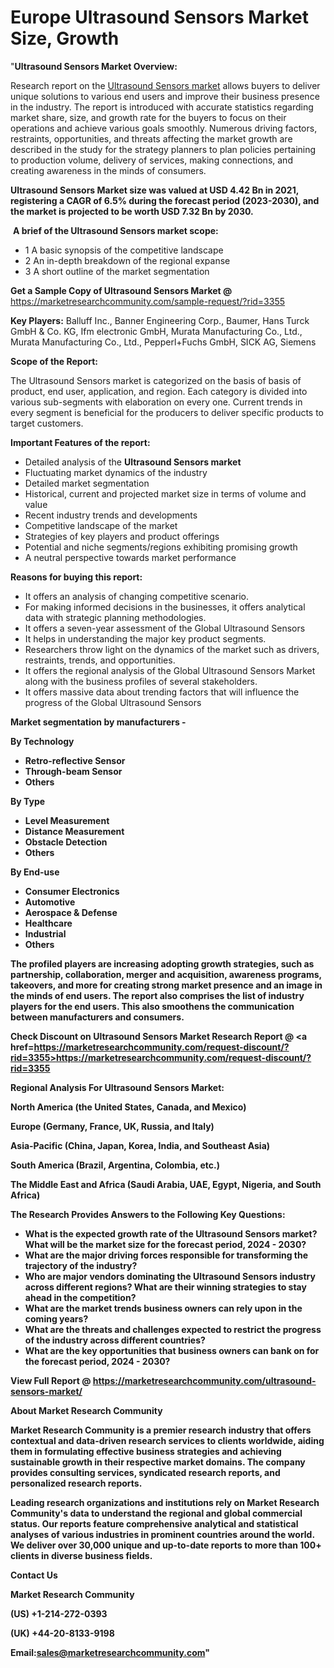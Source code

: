 # Europe Ultrasound Sensors Market Size, Growth
"<strong>Ultrasound Sensors Market Overview:</strong>

Research report on the <a href=https://marketresearchcommunity.com/ultrasound-sensors-market/>Ultrasound Sensors market</a> allows buyers to deliver unique solutions to various end users and improve their business presence in the industry. The report is introduced with accurate statistics regarding market share, size, and growth rate for the buyers to focus on their operations and achieve various goals smoothly. Numerous driving factors, restraints, opportunities, and threats affecting the market growth are described in the study for the strategy planners to plan policies pertaining to production volume, delivery of services, making connections, and creating awareness in the minds of consumers.

<strong>Ultrasound Sensors Market size was valued at USD 4.42 Bn in 2021, registering a CAGR of 6.5% during the forecast period (2023-2030), and the market is projected to be worth USD 7.32 Bn by 2030.</strong>

 <Strong>A brief of the Ultrasound Sensors market scope:</Strong>
<ul>
 <li>1  A basic synopsis of the competitive landscape</li>
 <li>2  An in-depth breakdown of the regional expanse</li>
 <li>3  A short outline of the market segmentation</li>
</ul>
<strong>Get a Sample Copy of Ultrasound Sensors Market @ </b></strong><a href=https://marketresearchcommunity.com/sample-request/?rid=3355><u>https://marketresearchcommunity.com/sample-request/?rid=3355</u></a>

<strong>Key Players:</strong> 
Balluff Inc., Banner Engineering Corp., Baumer, Hans Turck GmbH &amp; Co. KG, Ifm electronic GmbH, Murata Manufacturing Co., Ltd., Murata Manufacturing Co., Ltd., Pepperl+Fuchs GmbH, SICK AG, Siemens

<strong>Scope of the Report:</strong>

The Ultrasound Sensors market is categorized on the basis of basis of product, end user, application, and region. Each category is divided into various sub-segments with elaboration on every one. Current trends in every segment is beneficial for the producers to deliver specific products to target customers.

<strong><b>Important Features of the report:</b></strong>
<ul>
  <li>Detailed analysis of the <strong><b>Ultrasound Sensors </b></strong><strong><b>market</b></strong></li>
  <li>Fluctuating market dynamics of the industry</li>
  <li>Detailed market segmentation</li>
  <li>Historical, current and projected market size in terms of volume and value</li>
  <li>Recent industry trends and developments</li>
  <li>Competitive landscape of the market</li>
  <li>Strategies of key players and product offerings</li>
  <li>Potential and niche segments/regions exhibiting promising growth</li>
  <li>A neutral perspective towards market performance</li>
</ul>
<strong><b>Reasons for buying this report:</b></strong>
<ul>
  <li>It offers an analysis of changing competitive scenario.</li>
  <li>For making informed decisions in the businesses, it offers analytical data with strategic planning methodologies.</li>
  <li>It offers a seven-year assessment of the Global Ultrasound Sensors</li>
  <li>It helps in understanding the major key product segments.</li>
  <li>Researchers throw light on the dynamics of the market such as drivers, restraints, trends, and opportunities.</li>
  <li>It offers the regional analysis of the Global Ultrasound Sensors Market along with the business profiles of several stakeholders.</li>
  <li>It offers massive data about trending factors that will influence the progress of the Global Ultrasound Sensors</li>
</ul>

<strong>Market segmentation by manufacturers -</strong>


<strong><strong>By Technology </strong></h4>
<ul>
 	<li>Retro-reflective Sensor</li>
 	<li>Through-beam Sensor</li>
 	<li>Others</li>
</ul>
<strong><strong>By Type</strong></h4>
<ul>
 	<li>Level Measurement</li>
 	<li>Distance Measurement</li>
 	<li>Obstacle Detection</li>
 	<li>Others</li>
</ul>
<strong><strong>By End-use</strong></h4>
<ul>
 	<li>Consumer Electronics</li>
 	<li>Automotive</li>
 	<li>Aerospace &amp; Defense</li>
 	<li>Healthcare</li>
 	<li>Industrial</li>
 	<li>Others</li>
</ul>

The profiled players are increasing adopting growth strategies, such as partnership, collaboration, merger and acquisition, awareness programs, takeovers, and more for creating strong market presence and an image in the minds of end users. The report also comprises the list of industry players for the end users. This also smoothens the communication between manufacturers and consumers.

<strong><b>Check Discount on Ultrasound Sensors Market Research Report @ </b></strong><a href=https://marketresearchcommunity.com/request-discount/?rid=3355><u>https://marketresearchcommunity.com/request-discount/?rid=3355</u></a>

<strong>Regional Analysis For Ultrasound Sensors Market:</strong>

<strong>North America</strong> (the United States, Canada, and Mexico)

<strong>Europe</strong> (Germany, France, UK, Russia, and Italy)

<strong>Asia-Pacific</strong> (China, Japan, Korea, India, and Southeast Asia)

<strong>South America</strong> (Brazil, Argentina, Colombia, etc.)

<strong>The Middle East and Africa</strong> (Saudi Arabia, UAE, Egypt, Nigeria, and South Africa)

<strong>The Research Provides Answers to the Following Key Questions:</strong>
<ul>
 	<li>What is the expected growth rate of the Ultrasound Sensors market? What will be the market size for the forecast period, 2024 - 2030?</li>
 	<li>What are the major driving forces responsible for transforming the trajectory of the industry?</li>
 	<li>Who are major vendors dominating the Ultrasound Sensors industry across different regions? What are their winning strategies to stay ahead in the competition?</li>
 	<li>What are the market trends business owners can rely upon in the coming years?</li>
 	<li>What are the threats and challenges expected to restrict the progress of the industry across different countries?</li>
 	<li>What are the key opportunities that business owners can bank on for the forecast period, 2024 - 2030?</li>
</ul>

<strong>View Full Report @</strong> <a href=https://marketresearchcommunity.com/ultrasound-sensors-market/>https://marketresearchcommunity.com/ultrasound-sensors-market/</a>

<strong>About Market Research Community</strong>

Market Research Community is a premier research industry that offers contextual and data-driven research services to clients worldwide, aiding them in formulating effective business strategies and achieving sustainable growth in their respective market domains. The company provides consulting services, syndicated research reports, and personalized research reports.

Leading research organizations and institutions rely on Market Research Community's data to understand the regional and global commercial status. Our reports feature comprehensive analytical and statistical analyses of various industries in prominent countries around the world. We deliver over 30,000 unique and up-to-date reports to more than 100+ clients in diverse business fields.

<strong>Contact Us</strong>

<strong>Market Research Community</strong>

(US) +1-214-272-0393

(UK) +44-20-8133-9198

<strong>Email:</strong>sales@marketresearchcommunity.com"
